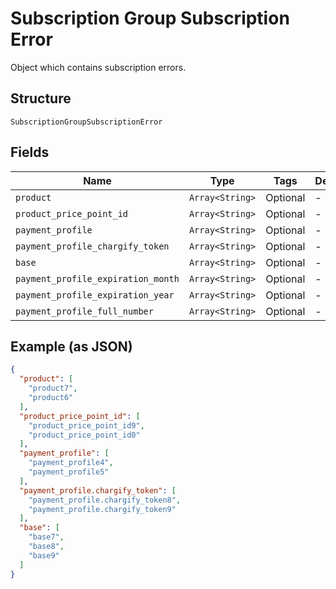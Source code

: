 
# Subscription Group Subscription Error

Object which contains subscription errors.

## Structure

`SubscriptionGroupSubscriptionError`

## Fields

| Name | Type | Tags | Description |
|  --- | --- | --- | --- |
| `product` | `Array<String>` | Optional | - |
| `product_price_point_id` | `Array<String>` | Optional | - |
| `payment_profile` | `Array<String>` | Optional | - |
| `payment_profile_chargify_token` | `Array<String>` | Optional | - |
| `base` | `Array<String>` | Optional | - |
| `payment_profile_expiration_month` | `Array<String>` | Optional | - |
| `payment_profile_expiration_year` | `Array<String>` | Optional | - |
| `payment_profile_full_number` | `Array<String>` | Optional | - |

## Example (as JSON)

```json
{
  "product": [
    "product7",
    "product6"
  ],
  "product_price_point_id": [
    "product_price_point_id9",
    "product_price_point_id0"
  ],
  "payment_profile": [
    "payment_profile4",
    "payment_profile5"
  ],
  "payment_profile.chargify_token": [
    "payment_profile.chargify_token8",
    "payment_profile.chargify_token9"
  ],
  "base": [
    "base7",
    "base8",
    "base9"
  ]
}
```

